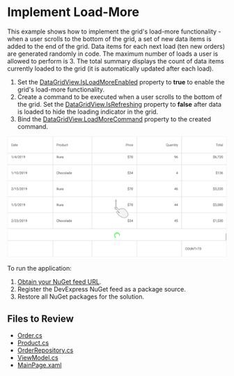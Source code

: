 # Implement Load-More

This example shows how to implement the grid's load-more functionality - when a user scrolls to the bottom of the grid, a set of new data items is added to the end of the grid. Data items for each next load (ten new orders) are generated randomly in code. The maximum number of loads a user is allowed to perform is 3. The total summary displays the count of data items currently loaded to the grid (it is automatically updated after each load).

1. Set the [DataGridView.IsLoadMoreEnabled](https://docs.devexpress.com/MobileControls/DevExpress.XamarinForms.DataGrid.DataGridView.IsLoadMoreEnabled) property to **true** to enable the grid's load-more functionality.  
2. Create a command to be executed when a user scrolls to the bottom of the grid. Set the [DataGridView.IsRefreshing](https://docs.devexpress.com/MobileControls/DevExpress.XamarinForms.DataGrid.DataGridView.IsRefreshing) property to **false** after data is loaded to hide the loading indicator in the grid.  
3. Bind the [DataGridView.LoadMoreCommand](https://docs.devexpress.com/MobileControls/DevExpress.XamarinForms.DataGrid.DataGridView.LoadMoreCommand) property to the created command.  

<img src="./img/grid-load-more-example.png"/>

To run the application:
1. [Obtain your NuGet feed URL](http://docs.devexpress.com/GeneralInformation/116042/installation/install-devexpress-controls-using-nuget-packages/obtain-your-nuget-feed-url).
2. Register the DevExpress NuGet feed as a package source.
3. Restore all NuGet packages for the solution.

<!-- default file list -->
## Files to Review

* [Order.cs](./DataGridView_LoadMore/DataModel/Order.cs)
* [Product.cs](./DataGridView_LoadMore/DataModel/Product.cs)
* [OrderRepository.cs](./DataGridView_LoadMore/DataModel/OrderRepository.cs)
* [ViewModel.cs](./DataGridView_LoadMore/DataModel/ViewModel.cs)
* [MainPage.xaml](./DataGridView_LoadMore/MainPage.xaml)
<!-- default file list end -->